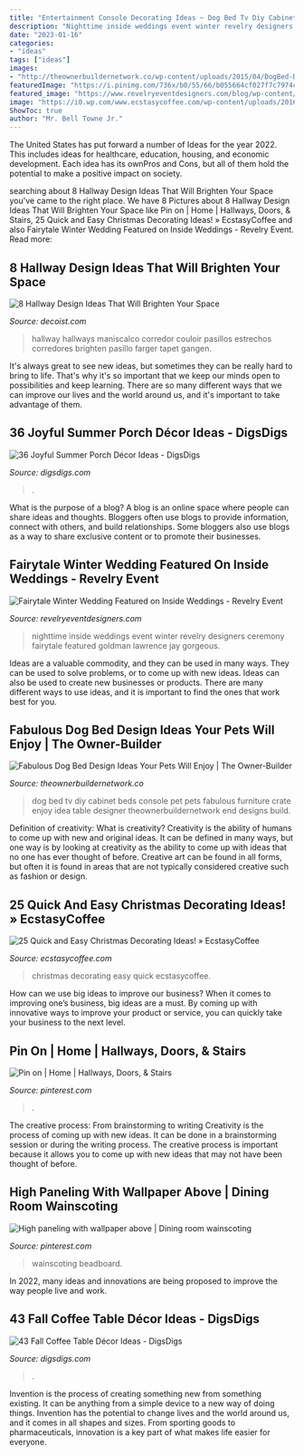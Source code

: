 ```yaml
---
title: "Entertainment Console Decorating Ideas ~ Dog Bed Tv Diy Cabinet Beds Console Pet Pets Fabulous Furniture Crate Enjoy Idea Table Designer Theownerbuildernetwork End Designs Build"
description: "Nighttime inside weddings event winter revelry designers ceremony fairytale featured goldman lawrence jay gorgeous"
date: "2023-01-16"
categories:
- "ideas"
tags: ["ideas"]
images:
- "http://theownerbuildernetwork.co/wp-content/uploads/2015/04/DogBed-Design-Ideas14.jpg"
featuredImage: "https://i.pinimg.com/736x/b0/55/66/b055664cf027f7c7974c28a638810a8b.jpg"
featured_image: "https://www.revelryeventdesigners.com/blog/wp-content/uploads/2016/10/revelry_event_designers_beverly_hills_wedding_inside_weddings4.png"
image: "https://i0.wp.com/www.ecstasycoffee.com/wp-content/uploads/2016/10/Christmas-Decorating-37.jpg"
ShowToc: true
author: "Mr. Bell Towne Jr."
---
```



The United States has put forward a number of Ideas for the year 2022. This includes ideas for healthcare, education, housing, and economic development. Each idea has its ownPros and Cons, but all of them hold the potential to make a positive impact on society.

	

		
searching about 8 Hallway Design Ideas That Will Brighten Your Space you've came to the right place. We have 8 Pictures about 8 Hallway Design Ideas That Will Brighten Your Space like Pin on | Home | Hallways, Doors, &amp; Stairs, 25 Quick and Easy Christmas Decorating Ideas! » EcstasyCoffee and also Fairytale Winter Wedding Featured on Inside Weddings - Revelry Event. Read more:
		
    
## 8 Hallway Design Ideas That Will Brighten Your Space

<img loading=lazy src="https://cdn.decoist.com/wp-content/uploads/2012/07/modern-hallway-with-neutral-colors.jpg" onerror="this.onerror=null;this.src='https://tse3.mm.bing.net/th?id=OIP.M-4gy2ptYnlIXCwi1bV_oQHaJ3&amp;pid=15.1';" alt="8 Hallway Design Ideas That Will Brighten Your Space">

_Source: decoist.com_

>hallway hallways maniscalco corredor couloir pasillos estrechos corredores brighten pasillo farger tapet gangen. 

	

It's always great to see new ideas, but sometimes they can be really hard to bring to life. That's why it's so important that we keep our minds open to possibilities and keep learning. There are so many different ways that we can improve our lives and the world around us, and it's important to take advantage of them.

    
## 36 Joyful Summer Porch Décor Ideas - DigsDigs

<img loading=lazy src="https://www.digsdigs.com/photos/joyful-summer-porch-decor-ideas-32.jpg" onerror="this.onerror=null;this.src='https://tse3.mm.bing.net/th?id=OIP.wSqHv0rOppTq216sFmtEfAHaLH&amp;pid=15.1';" alt="36 Joyful Summer Porch Décor Ideas - DigsDigs">

_Source: digsdigs.com_

>. 

	

What is the purpose of a blog?
A blog is an online space where people can share ideas and thoughts. Bloggers often use blogs to provide information, connect with others, and build relationships. Some bloggers also use blogs as a way to share exclusive content or to promote their businesses.

    
## Fairytale Winter Wedding Featured On Inside Weddings - Revelry Event

<img loading=lazy src="https://www.revelryeventdesigners.com/blog/wp-content/uploads/2016/10/revelry_event_designers_beverly_hills_wedding_inside_weddings4.png" onerror="this.onerror=null;this.src='https://tse4.mm.bing.net/th?id=OIP.64PwMkufY8OQh4B1XYMrTAHaLL&amp;pid=15.1';" alt="Fairytale Winter Wedding Featured on Inside Weddings - Revelry Event">

_Source: revelryeventdesigners.com_

>nighttime inside weddings event winter revelry designers ceremony fairytale featured goldman lawrence jay gorgeous. 

	

Ideas are a valuable commodity, and they can be used in many ways. They can be used to solve problems, or to come up with new ideas. Ideas can also be used to create new businesses or products. There are many different ways to use ideas, and it is important to find the ones that work best for you.

    
## Fabulous Dog Bed Design Ideas Your Pets Will Enjoy | The Owner-Builder

<img loading=lazy src="http://theownerbuildernetwork.co/wp-content/uploads/2015/04/DogBed-Design-Ideas14.jpg" onerror="this.onerror=null;this.src='https://tse2.mm.bing.net/th?id=OIP.Rvhi6QpTQei4wxaipVdFJwHaFj&amp;pid=15.1';" alt="Fabulous Dog Bed Design Ideas Your Pets Will Enjoy | The Owner-Builder">

_Source: theownerbuildernetwork.co_

>dog bed tv diy cabinet beds console pet pets fabulous furniture crate enjoy idea table designer theownerbuildernetwork end designs build. 

	

Definition of creativity: What is creativity?
Creativity is the ability of humans to come up with new and original ideas. It can be defined in many ways, but one way is by looking at creativity as the ability to come up with ideas that no one has ever thought of before. Creative art can be found in all forms, but often it is found in areas that are not typically considered creative such as fashion or design.

    
## 25 Quick And Easy Christmas Decorating Ideas! » EcstasyCoffee

<img loading=lazy src="https://i0.wp.com/www.ecstasycoffee.com/wp-content/uploads/2016/10/Christmas-Decorating-37.jpg" onerror="this.onerror=null;this.src='https://tse2.mm.bing.net/th?id=OIP.hItVLx4u6fXZKtQGQAk-YQHaLH&amp;pid=15.1';" alt="25 Quick and Easy Christmas Decorating Ideas! » EcstasyCoffee">

_Source: ecstasycoffee.com_

>christmas decorating easy quick ecstasycoffee. 

	

How can we use big ideas to improve our business?
When it comes to improving one’s business, big ideas are a must. By coming up with innovative ways to improve your product or service, you can quickly take your business to the next level.

    
## Pin On | Home | Hallways, Doors, &amp; Stairs

<img loading=lazy src="https://i.pinimg.com/736x/61/11/12/6111121917a38f65208ac5552e4353a2.jpg" onerror="this.onerror=null;this.src='https://tse3.mm.bing.net/th?id=OIP.HCJ3FmO4EMTxGeI6LGQZsgHaLZ&amp;pid=15.1';" alt="Pin on | Home | Hallways, Doors, &amp; Stairs">

_Source: pinterest.com_

>. 

	

The creative process: From brainstorming to writing
Creativity is the process of coming up with new ideas. It can be done in a brainstorming session or during the writing process. The creative process is important because it allows you to come up with new ideas that may not have been thought of before.

    
## High Paneling With Wallpaper Above | Dining Room Wainscoting

<img loading=lazy src="https://i.pinimg.com/736x/b0/55/66/b055664cf027f7c7974c28a638810a8b.jpg" onerror="this.onerror=null;this.src='https://tse3.mm.bing.net/th?id=OIP.SIYzLdTyABwObZ_XDB8bjgHaKI&amp;pid=15.1';" alt="High paneling with wallpaper above | Dining room wainscoting">

_Source: pinterest.com_

>wainscoting beadboard. 

	

In 2022, many ideas and innovations are being proposed to improve the way people live and work.

    
## 43 Fall Coffee Table Décor Ideas - DigsDigs

<img loading=lazy src="https://www.digsdigs.com/photos/fall-coffee-table-decor-ideas-22.jpg" onerror="this.onerror=null;this.src='https://tse4.mm.bing.net/th?id=OIP.wHo2zaSx7loF13Lp9Z1zTwHaJ4&amp;pid=15.1';" alt="43 Fall Coffee Table Décor Ideas - DigsDigs">

_Source: digsdigs.com_

>. 

	

Invention is the process of creating something new from something existing. It can be anything from a simple device to a new way of doing things. Invention has the potential to change lives and the world around us, and it comes in all shapes and sizes. From sporting goods to pharmaceuticals, innovation is a key part of what makes life easier for everyone.

